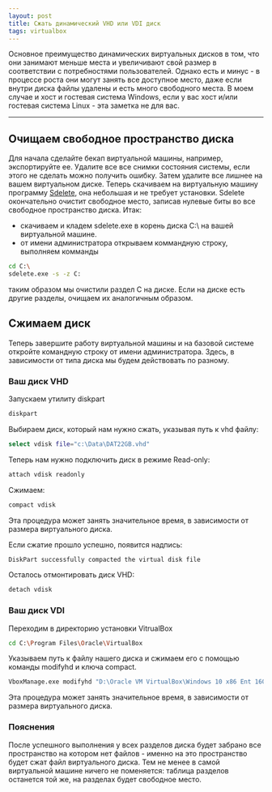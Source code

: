 ```yaml
---
layout: post
title: Сжать динамический VHD или VDI диск
tags: virtualbox
---
```


Основное преимущество динамических виртуальных дисков в том, что они занимают меньше места и увеличивают свой размер в соответствии с потребностями пользователей. Однако есть и минус - в процессе роста они могут занять все доступное место, даже если внутри диска файлы удалены и есть много свободного места. В моем случае и хост и гостевая система Windows, если у вас хост и/или гостевая система Linux - эта заметка не для вас.

---

<script type="text/javascript" src="/public/js/jssor.slider.min.js"></script>

## Очищаем свободное пространство диска

Для начала сделайте бекап виртуальной машины, например, экспортируйте ее. Удалите все все снимки состояния системы, если этого не сделать можно получить ошибку. Затем удалите все лишнее на вашем виртуальном диске. Теперь скачиваем на виртуальную машину программу [Sdelete](https://technet.microsoft.com/ru-ru/sysinternals/sdelete.aspx), она небольшая и не требует установки. Sdelete окончательно очистит свободное место, записав нулевые биты во все свободное пространство диска. Итак: 

- скачиваем и кладем sdelete.exe в корень диска C:\ на вашей виртуальной машине.
- от имени администратора открываем коммандную строку, выполняем комманды

```bash
cd C:\
sdelete.exe -s -z C:
```
таким образом мы очистили раздел C на диске. Если на диске есть другие разделы, очищаем их аналогичным образом.

## Сжимаем диск

Теперь завершите работу виртуальной машины и на базовой системе откройте командную строку от имени администратора. Здесь, в зависимости от типа диска мы будем действовать по разному. 

### Ваш диск VHD

Запускаем утилиту diskpart

```bash
diskpart
```

Выбираем диск, который нам нужно сжать, указывая путь к vhd файлу:

```bash
select vdisk file="c:\Data\DAT22GB.vhd"
```

Теперь нам нужно подключить диск в режиме Read-only:

```bash
attach vdisk readonly
```

Сжимаем:

```bash
compact vdisk
```

Эта процедура может занять значительное время, в зависимости от размера виртуального диска.

Если сжатие прошло успешно, появится надпись:

```bash
DiskPart successfully compacted the virtual disk file
```

Осталось отмонтировать диск VHD:

```bash
detach vdisk
```

### Ваш диск VDI

Переходим в директорию установки VitrualBox
```bash
cd C:\Program Files\Oracle\VirtualBox
```

Указываем путь к файлу нашего диска и сжимаем его с помощью команды modifyhd и ключа compact. 

```bash
VboxManage.exe modifyhd "D:\Oracle VM VirtualBox\Windows 10 x86 Ent 1607.vdi" --compact
```
Эта процедура может занять значительное время, в зависимости от размера виртуального диска.

### Пояснения

После успешного выполнения у всех разделов диска будет забрано все пространство на котором нет файлов - именно на это пространство будет сжат файл виртуального диска. Тем не менее в самой виртуальной машине ничего не поменяется: таблица разделов останется той же, на разделах будет свободное место.